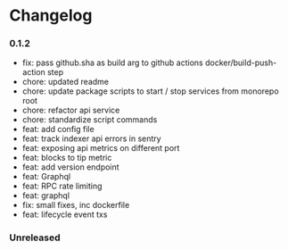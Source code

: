 # Changelog

### 0.1.2

- fix: pass github.sha as build arg to github actions docker/build-push-action step
- chore: updated readme
- chore: update package scripts to start / stop services from monorepo root
- chore: refactor api service
- chore: standardize script commands
- feat: add config file
- feat: track indexer api errors in sentry
- feat: exposing api metrics on different port
- feat: blocks to tip metric
- feat: add version endpoint
- feat: Graphql
- feat: RPC rate limiting
- feat: graphql
- fix: small fixes, inc dockerfile
- feat: lifecycle event txs

### Unreleased
